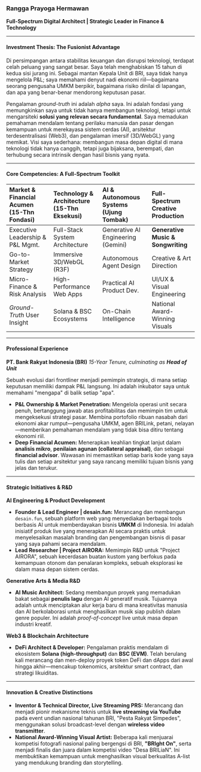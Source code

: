 
### **Rangga Prayoga Hermawan**
**Full-Spectrum Digital Architect | Strategic Leader in Finance & Technology**

---

#### **Investment Thesis: The Fusionist Advantage**

Di persimpangan antara stabilitas keuangan dan disrupsi teknologi, terdapat celah peluang yang sangat besar. Saya telah menghabiskan 15 tahun di kedua sisi jurang ini. Sebagai mantan Kepala Unit di BRI, saya tidak hanya mengelola P&L; saya memahami denyut nadi ekonomi riil—bagaimana seorang pengusaha UMKM berpikir, bagaimana risiko dinilai di lapangan, dan apa yang benar-benar mendorong keputusan pasar.

Pengalaman *ground-truth* ini adalah *alpha* saya. Ini adalah fondasi yang memungkinkan saya untuk tidak hanya membangun teknologi, tetapi untuk mengarsiteki **solusi yang relevan secara fundamental**. Saya memadukan pemahaman mendalam tentang perilaku manusia dan pasar dengan kemampuan untuk merekayasa sistem cerdas (AI), arsitektur terdesentralisasi (Web3), dan pengalaman imersif (3D/WebGL) yang memikat. Visi saya sederhana: membangun masa depan digital di mana teknologi tidak hanya canggih, tetapi juga bijaksana, berempati, dan terhubung secara intrinsik dengan hasil bisnis yang nyata.

---

#### **Core Competencies: A Full-Spectrum Toolkit**

| **Market & Financial Acumen (15-Thn Fondasi)** | **Technology & Architecture (15-Thn Eksekusi)** | **AI & Autonomous Systems (Ujung Tombak)** | **Full-Spectrum Creative Production** |
| :--- | :--- | :--- | :--- |
| Executive Leadership & P&L Mgmt. | Full-Stack System Architecture | Generative AI Engineering (Gemini) | **Generative Music & Songwriting** |
| Go-to-Market Strategy | Immersive 3D/WebGL (R3F) | Autonomous Agent Design | Creative & Art Direction |
| Micro-Finance & Risk Analysis | High-Performance Web Apps | Practical AI Product Dev. | UI/UX & Visual Engineering |
| *Ground-Truth* User Insight | Solana & BSC Ecosystems | On-Chain Intelligence | National Award-Winning Visuals |

---

#### **Professional Experience**

**PT. Bank Rakyat Indonesia (BRI)**
_15-Year Tenure, culminating as **Head of Unit**_

Sebuah evolusi dari frontliner menjadi pemimpin strategis, di mana setiap keputusan memiliki dampak P&L langsung. Ini adalah inkubator saya untuk memahami "mengapa" di balik setiap "apa".

*   **P&L Ownership & Market Penetration:** Mengelola operasi unit secara penuh, bertanggung jawab atas profitabilitas dan memimpin tim untuk mengeksekusi strategi pasar. Membina portofolio ribuan nasabah dari ekonomi akar rumput—pengusaha UMKM, agen BRILink, petani, nelayan—memberikan pemahaman mendalam yang tidak bisa ditiru tentang ekonomi riil.
*   **Deep Financial Acumen:** Menerapkan keahlian tingkat lanjut dalam **analisis mikro**, **penilaian agunan (collateral appraisal)**, dan sebagai **financial advisor**. Wawasan ini memastikan setiap baris kode yang saya tulis dan setiap arsitektur yang saya rancang memiliki tujuan bisnis yang jelas dan terukur.

---

#### **Strategic Initiatives & R&D**

**AI Engineering & Product Development**
*   **Founder & Lead Engineer | desain.fun:** Merancang dan membangun `desain.fun`, sebuah platform web yang menyediakan berbagai tools berbasis AI untuk memberdayakan bisnis **UMKM** di Indonesia. Ini adalah inisiatif produk live yang menerapkan AI secara praktis untuk menyelesaikan masalah branding dan pengembangan bisnis di pasar yang saya pahami secara mendalam.
*   **Lead Researcher | Project AIRORA:** Memimpin R&D untuk "Project AIRORA", sebuah kecerdasan buatan kustom yang berfokus pada kemampuan otonom dan penalaran kompleks, sebuah eksplorasi ke dalam masa depan sistem cerdas.

**Generative Arts & Media R&D**
*   **AI Music Architect:** Sedang membangun proyek yang memadukan bakat sebagai **penulis lagu** dengan AI generatif musik. Tujuannya adalah untuk menciptakan alur kerja baru di mana kreativitas manusia dan AI berkolaborasi untuk menghasilkan musik siap publish dalam genre populer. Ini adalah *proof-of-concept* live untuk masa depan industri kreatif.

**Web3 & Blockchain Architecture**
*   **DeFi Architect & Developer:** Pengalaman praktis mendalam di ekosistem **Solana (high-throughput)** dan **BSC (EVM)**. Telah berulang kali merancang dan men-deploy proyek token DeFi dan dApps dari awal hingga akhir—mencakup tokenomics, arsitektur smart contract, dan strategi likuiditas.

---

#### **Innovation & Creative Distinctions**

*   **Inventor & Technical Director, Live Streaming PRS:** Merancang dan menjadi pionir mekanisme teknis untuk **live streaming via YouTube** pada event undian nasional tahunan BRI, "Pesta Rakyat Simpedes", menggunakan solusi broadcast-level dengan **wireless video transmitter**.
*   **National Award-Winning Visual Artist:** Beberapa kali menjuarai kompetisi fotografi nasional paling bergengsi di BRI, **"BRIght On"**, serta menjadi finalis dan juara dalam kompetisi video "Desa BRILiaN". Ini membuktikan kemampuan untuk menghasilkan visual berkualitas A-list yang mendukung branding dan storytelling.

